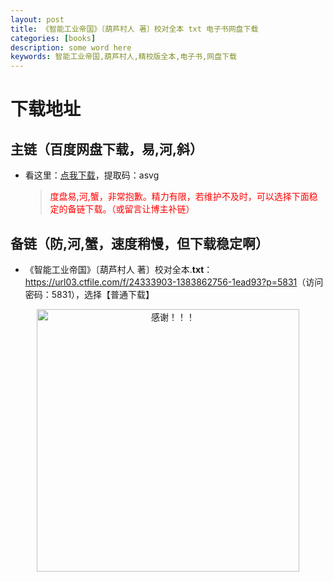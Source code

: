```yaml
---
layout: post
title: 《智能工业帝国》〔葫芦村人 著〕校对全本 txt 电子书网盘下载
categories: [books]
description: some word here
keywords: 智能工业帝国,葫芦村人,精校版全本,电子书,网盘下载
---
```


# 下载地址

## 主链（百度网盘下载，易,河,斜）

- 看这里：[点我下载](https://pan.baidu.com/s/1iMXUbSbtZQZjDcqDmnWUyw?pwd=asvg)，提取码：asvg

  > <p style="color:red" >度盘易,河,蟹，非常抱歉。精力有限，若维护不及时，可以选择下面稳定的备链下载。（或留言让博主补链）</p>

## 备链（防,河,蟹，速度稍慢，但下载稳定啊）

- 《智能工业帝国》〔葫芦村人 著〕校对全本.**txt**：<https://url03.ctfile.com/f/24333903-1383862756-1ead93?p=5831>（访问密码：5831），选择【普通下载】

<div align="center"><img src="https://pic.imgdb.cn/item/6707df6bd29ded1a8ce37031.gif" alt="感谢！！！" width="420px" height="auto"/></div>
